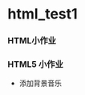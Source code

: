# html_test1

### HTML小作业
<a class="git-link" href="https://github.com/meishaaaaa/html_test1/blob/master/test.html"></a>

### HTML5 小作业<a class="git-link" href="https://github.com/meishaaaaa/html_test1/blob/master/with_BGmusic"></a>
- 添加背景音乐
